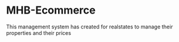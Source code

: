 # MHB-Ecommerce
This management system has created for realstates to manage their properties and their prices
